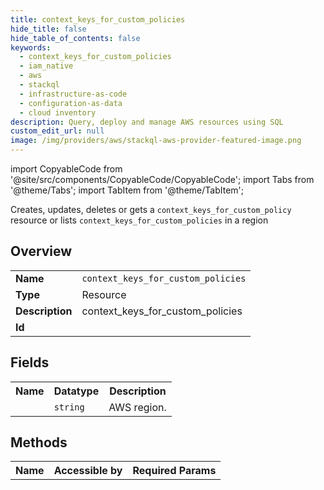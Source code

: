 ```yaml
---
title: context_keys_for_custom_policies
hide_title: false
hide_table_of_contents: false
keywords:
  - context_keys_for_custom_policies
  - iam_native
  - aws
  - stackql
  - infrastructure-as-code
  - configuration-as-data
  - cloud inventory
description: Query, deploy and manage AWS resources using SQL
custom_edit_url: null
image: /img/providers/aws/stackql-aws-provider-featured-image.png
---
```


import CopyableCode from '@site/src/components/CopyableCode/CopyableCode';
import Tabs from '@theme/Tabs';
import TabItem from '@theme/TabItem';

Creates, updates, deletes or gets a <code>context_keys_for_custom_policy</code> resource or lists <code>context_keys_for_custom_policies</code> in a region

## Overview
<table><tbody>
<tr><td><b>Name</b></td><td><code>context_keys_for_custom_policies</code></td></tr>
<tr><td><b>Type</b></td><td>Resource</td></tr>
<tr><td><b>Description</b></td><td>context_keys_for_custom_policies</td></tr>
<tr><td><b>Id</b></td><td><CopyableCode code="aws.iam_native.context_keys_for_custom_policies" /></td></tr>
</tbody></table>

## Fields
<table><tbody><tr><th>Name</th><th>Datatype</th><th>Description</th></tr><tr><td><CopyableCode code="region" /></td><td><code>string</code></td><td>AWS region.</td></tr>
</tbody></table>

## Methods

<table><tbody>
  <tr>
    <th>Name</th>
    <th>Accessible by</th>
    <th>Required Params</th>
  </tr>
</tbody></table>






